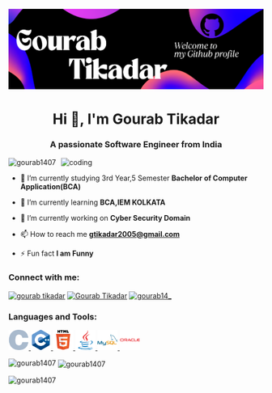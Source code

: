 ![logo](https://github.com/gourab1407/gourab1407/blob/main/Banner.png)
<h1 align="center">Hi 👋, I'm Gourab Tikadar</h1>
<h3 align="center">A passionate Software Engineer from India</h3>
<img align="right" alt="coding"width="400"src="https://www.lambdatest.com/resources/images/news24.gif">
<p align="left"> <img src="https://komarev.com/ghpvc/?username=gourab1407&label=Profile%20views&color=0e75b6&style=flat" alt="gourab1407" /> </p>

- 🔭 I’m currently studying 3rd Year,5 Semester **Bachelor of Computer Application(BCA)**

- 🌱 I’m currently learning **BCA,IEM KOLKATA**

- 👯 I’m currently working on **Cyber Security Domain**

- 📫 How to reach me **gtikadar2005@gmail.com**

- ⚡ Fun fact **I am Funny**

<h3 align="left">Connect with me:</h3>
<p align="left">
<a href="https://linkedin.com/in/gourab tikadar" target="blank"><img align="center" src="https://raw.githubusercontent.com/rahuldkjain/github-profile-readme-generator/master/src/images/icons/Social/linked-in-alt.svg" alt="gourab tikadar" height="30" width="40" /></a>
<a href="https://fb.com/gourab tikadar" target="blank"><img align="center" src="https://raw.githubusercontent.com/rahuldkjain/github-profile-readme-generator/master/src/images/icons/Social/facebook.svg" alt="Gourab Tikadar" height="30" width="40" /></a>
<a href="https://instagram.com/gourab14_" target="blank"><img align="center" src="https://raw.githubusercontent.com/rahuldkjain/github-profile-readme-generator/master/src/images/icons/Social/instagram.svg" alt="gourab14_" height="30" width="40" /></a>
</p>

<h3 align="left">Languages and Tools:</h3>
<p align="left"> <a href="https://www.cprogramming.com/" target="_blank" rel="noreferrer"> <img src="https://raw.githubusercontent.com/devicons/devicon/master/icons/c/c-original.svg" alt="c" width="40" height="40"/> </a> <a href="https://www.w3schools.com/cpp/" target="_blank" rel="noreferrer"> <img src="https://raw.githubusercontent.com/devicons/devicon/master/icons/cplusplus/cplusplus-original.svg" alt="cplusplus" width="40" height="40"/> </a> <a href="https://www.w3.org/html/" target="_blank" rel="noreferrer"> <img src="https://raw.githubusercontent.com/devicons/devicon/master/icons/html5/html5-original-wordmark.svg" alt="html5" width="40" height="40"/> </a> <a href="https://www.java.com" target="_blank" rel="noreferrer"> <img src="https://raw.githubusercontent.com/devicons/devicon/master/icons/java/java-original.svg" alt="java" width="40" height="40"/> </a> <a href="https://www.mysql.com/" target="_blank" rel="noreferrer"> <img src="https://raw.githubusercontent.com/devicons/devicon/master/icons/mysql/mysql-original-wordmark.svg" alt="mysql" width="40" height="40"/> </a> <a href="https://www.oracle.com/" target="_blank" rel="noreferrer"> <img src="https://raw.githubusercontent.com/devicons/devicon/master/icons/oracle/oracle-original.svg" alt="oracle" width="40" height="40"/> </a> </p>

<p><img align="left" src="https://github-readme-stats.vercel.app/api/top-langs?username=gourab1407&show_icons=true&locale=en&layout=compact" alt="gourab1407" /></p>

<p>&nbsp;<img align="center" src="https://github-readme-stats.vercel.app/api?username=gourab1407&show_icons=true&locale=en" alt="gourab1407" /></p>

<p><img align="center" src="https://github-readme-streak-stats.herokuapp.com/?user=gourab1407&" alt="gourab1407" /></p>
